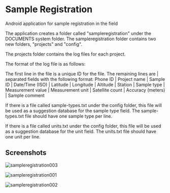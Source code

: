 # Sample Registration
Android application for sample registration in the field

The application creates a folder called "sampleregistration" under the DOCUMENTS system folder.
The sampleregistration folder contains two new folders, "projects" and "config".

The projects folder contains the log files for each project.

The format of the log file is as follows:

The first line in the file is a unique ID for the file.
The remaining lines are | separated fields with the following format:
Phone ID | Project name | Sample ID | Date/Time (ISO) | Latitude | Longitude | Altitude | Station | Sample type | Measurement value | Measurement unit | Satellite count | Accuracy (meters) | Sample comment

If there is a file called sample-types.txt under the config folder, this file will be used as a suggestion database for the sample type field.
The sample-types.txt file should have one sample type per line.

If there is a file called units.txt under the config folder, this file will be used as a suggestion database for the unit field.
The units.txt file should have one unit per line.

## Screenshots

![sampleregistration003](https://cloud.githubusercontent.com/assets/1276717/16519246/da2a85da-3f87-11e6-9e5d-6a318ec7e31f.png)

![sampleregistration001](https://cloud.githubusercontent.com/assets/1276717/16519252/df8df994-3f87-11e6-9bdf-5e0d38295050.png)

![sampleregistration002](https://cloud.githubusercontent.com/assets/1276717/16519255/e2c64bb6-3f87-11e6-9899-a680993c5d87.png)